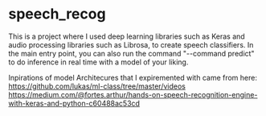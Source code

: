 # speech_recog
This is a project where I used deep learning libraries such as Keras and audio processing libraries such as Librosa, to create speech 
classifiers. In the main entry point, you can also run the command "--command predict" to do inference in real time with a model of your 
liking.

Inpirations of model Architecures that I expiremented with came from here:
https://github.com/lukas/ml-class/tree/master/videos
https://medium.com/@fortes.arthur/hands-on-speech-recognition-engine-with-keras-and-python-c60488ac53cd
